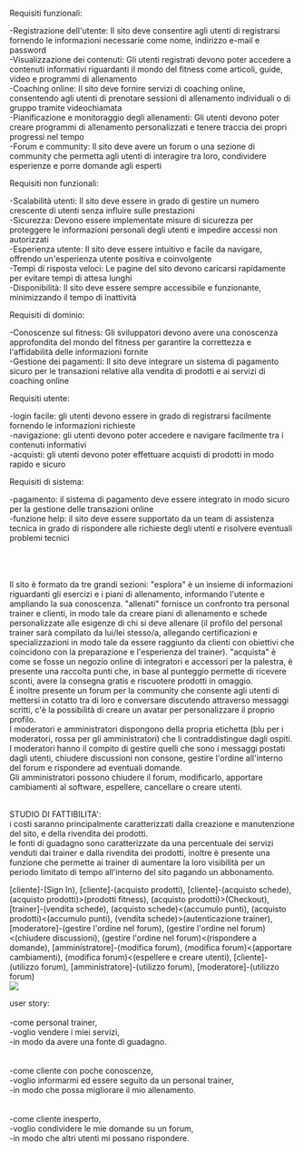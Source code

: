 Requisiti funzionali:

-Registrazione dell'utente: Il sito deve consentire agli utenti di registrarsi fornendo le informazioni necessarie come nome, indirizzo e-mail e password<br>
-Visualizzazione dei contenuti: Gli utenti registrati devono poter accedere a contenuti informativi riguardanti il mondo del fitness come articoli, guide, video e programmi di allenamento<br>
-Coaching online: Il sito deve fornire servizi di coaching online, consentendo agli utenti di prenotare sessioni di allenamento individuali o di gruppo tramite videochiamata<br>
-Pianificazione e monitoraggio degli allenamenti: Gli utenti devono poter creare programmi di allenamento personalizzati e tenere traccia dei propri progressi nel tempo<br>
-Forum e community: Il sito deve avere un forum o una sezione di community che permetta agli utenti di interagire tra loro, condividere esperienze e porre domande agli esperti<br>


Requisiti non funzionali:

-Scalabilità utenti: Il sito deve essere in grado di gestire un numero crescente di utenti senza influire sulle prestazioni<br>
-Sicurezza: Devono essere implementate misure di sicurezza per proteggere le informazioni personali degli utenti e impedire accessi non autorizzati<br>
-Esperienza utente: Il sito deve essere intuitivo e facile da navigare, offrendo un'esperienza utente positiva e coinvolgente<br>
-Tempi di risposta veloci: Le pagine del sito devono caricarsi rapidamente per evitare tempi di attesa lunghi<br>
-Disponibilità: Il sito deve essere sempre accessibile e funzionante, minimizzando il tempo di inattività<br>


Requisiti di dominio:

-Conoscenze sul fitness: Gli sviluppatori devono avere una conoscenza approfondita del mondo del fitness per garantire la correttezza e l'affidabilità delle informazioni fornite<br>
-Gestione dei pagamenti: Il sito deve integrare un sistema di pagamento sicuro per le transazioni relative alla vendita di prodotti e ai servizi di coaching online<br>


Requisiti utente:

-login facile: gli utenti devono essere in grado di registrarsi facilmente fornendo le informazioni richieste<br>
-navigazione: gli utenti devono poter accedere e navigare facilmente tra i contenuti informativi<br>
-acquisti: gli utenti devono poter effettuare acquisti di prodotti in modo rapido e sicuro<br>


Requisiti di sistema:

-pagamento: il sistema di pagamento deve essere integrato in modo sicuro per la gestione delle transazioni online<br>
-funzione help: il sito deve essere supportato da un team di assistenza tecnica in grado di rispondere alle richieste degli utenti e risolvere eventuali problemi tecnici<br>
<br><br><br>

Il sito è formato da tre grandi sezioni: "esplora" è un insieme di informazioni riguardanti gli esercizi e i piani di allenamento, informando l'utente e ampliando la sua conoscenza. "allenati" fornisce un confronto tra personal trainer e clienti, in modo tale da creare piani di allenamento e schede personalizzate alle esigenze di chi si deve allenare (il profilo del personal trainer sarà compilato da lui/lei stesso/a, allegando certificazioni e specializzazioni in modo tale da essere raggiunto da clienti con obiettivi che coincidono con la preparazione e l'esperienza del trainer). "acquista" è come se fosse un negozio online di integratori e accessori per la palestra, è presente una raccolta punti che, in base al punteggio permette di ricevere sconti, avere la consegna gratis e riscuotere prodotti in omaggio.<br>
È inoltre presente un forum per la community che consente agli utenti di mettersi in cotatto tra di loro e conversare discutendo attraverso messaggi scritti, c'è la possibilità di creare un avatar per personalizzare il proprio profilo.<br>
I moderatori e amministratori dispongono della propria etichetta (blu per i moderatori, rossa per gli amministratori) che li contraddistingue dagli ospiti.<br>
I moderatori hanno il compito di gestire quelli che sono i messaggi postati dagli utenti, chiudere discussioni non consone, gestire l'ordine all'interno del forum e rispondere ad eventuali domande.<br>
Gli amministratori possono chiudere il forum, modificarlo, apportare cambiamenti al software, espellere, cancellare o creare utenti.<br><br>

STUDIO DI FATTIBILITA':<br>
i costi saranno principalmente caratterizzati dalla creazione e manutenzione del sito, e della rivendita dei prodotti.<br>
le fonti di guadagno sono caratterizzate da una percentuale dei servizi venduti dai trainer e dalla rivendita dei prodotti, inoltre è presente una funzione che permette ai trainer di aumentare la loro visibilità per un periodo limitato di tempo
all'interno del sito pagando un abbonamento.







[cliente]-(Sign In), [cliente]-(acquisto prodotti), 
[cliente]-(acquisto schede), 
(acquisto prodotti)>(prodotti fitness), 
(acquisto prodotti)>(Checkout), 
[trainer]-(vendita schede), 
(acquisto schede)<(accumulo punti), 
(acquisto prodotti)<(accumulo punti), 
(vendita schede)>(autenticazione trainer),
[moderatore]-(gestire l'ordine nel forum),
(gestire l'ordine nel forum)<(chiudere discussioni),
(gestire l'ordine nel forum)<(rispondere a domande),
[amministratore]-(modifica forum),
(modifica forum)<(apportare cambiamenti),
(modifica forum)<(espellere e creare utenti),
[cliente]-(utilizzo forum),
[amministratore]-(utilizzo forum),
[moderatore]-(utilizzo forum)<br>
<img src="http://yuml.me/diagram/scruffy/usecase/[cliente]-(Sign In), [cliente]-(acquisto prodotti), [cliente]-(acquisto schede), (acquisto prodotti)>(prodotti fitness), (acquisto prodotti)>(Checkout), [trainer]-(vendita schede), (acquisto schede)<(accumulo punti), (acquisto prodotti)<(accumulo punti), (vendita schede)>(autenticazione trainer),[moderatore]-(gestire l'ordine nel forum),(gestire l'ordine nel forum)<(chiudere discussioni),(gestire l'ordine nel forum)<(rispondere a domande),[amministratore]-(modifica forum),(modifica forum)<(apportare cambiamenti),(modifica forum)<(espellere e creare utenti),[cliente]-(utilizzo forum),[amministratore]-(utilizzo forum),[moderatore]-(utilizzo forum)" >


user story:<br><br>
-come personal trainer,<br>
-voglio vendere i miei servizi,<br>
-in modo da avere una fonte di guadagno.<br><br><br>
-come cliente con poche conoscenze,<br>
-voglio informarmi ed essere seguito da un personal trainer,<br>
-in modo che possa migliorare il mio allenamento.<br><br><br>
-come cliente inesperto,<br>
-voglio condividere le mie domande su un forum,<br>
-in modo che altri utenti mi possano rispondere.<br><br><br>

